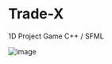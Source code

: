 # Trade-X
1D Project Game
C++ / SFML

![image](https://user-images.githubusercontent.com/57614928/138140431-885a5476-6db5-4438-a880-f3a2ff7a6e58.png)
